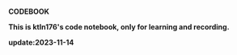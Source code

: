 **CODEBOOK**

**This is ktln176's code notebook, only for learning and recording.**

**update:2023-11-14**
